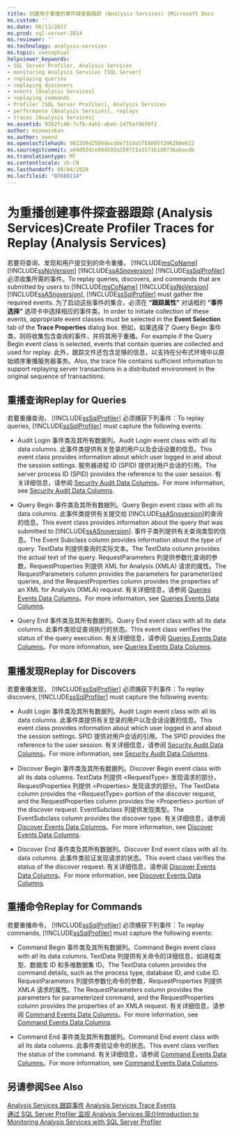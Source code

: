 ```yaml
---
title: 创建用于重播的事件探查器跟踪 (Analysis Services) |Microsoft Docs
ms.custom: ''
ms.date: 06/13/2017
ms.prod: sql-server-2014
ms.reviewer: ''
ms.technology: analysis-services
ms.topic: conceptual
helpviewer_keywords:
- SQL Server Profiler, Analysis Services
- monitoring Analysis Services [SQL Server]
- replaying queries
- replaying discovers
- events [Analysis Services]
- replaying commands
- Profiler [SQL Server Profiler], Analysis Services
- performance [Analysis Services], replays
- traces [Analysis Services]
ms.assetid: 93b2fc46-7cfb-4ab5-abeb-1475a7d6f0f2
author: minewiskan
ms.author: owend
ms.openlocfilehash: 9822d9d2589decdde731da5f5888572962b0e612
ms.sourcegitcommit: ad4d92dce894592a259721a1571b1d8736abacdb
ms.translationtype: MT
ms.contentlocale: zh-CN
ms.lasthandoff: 08/04/2020
ms.locfileid: "87689114"
---
```

# <a name="create-profiler-traces-for-replay-analysis-services"></a><span data-ttu-id="c6157-102">为重播创建事件探查器跟踪 (Analysis Services)</span><span class="sxs-lookup"><span data-stu-id="c6157-102">Create Profiler Traces for Replay (Analysis Services)</span></span>
  <span data-ttu-id="c6157-103">若要将查询、发现和用户提交到的命令重播， [!INCLUDE[msCoName](../../includes/msconame-md.md)] [!INCLUDE[ssNoVersion](../../includes/ssnoversion-md.md)] [!INCLUDE[ssASnoversion](../../includes/ssasnoversion-md.md)] [!INCLUDE[ssSqlProfiler](../../includes/sssqlprofiler-md.md)] 必须收集所需的事件。</span><span class="sxs-lookup"><span data-stu-id="c6157-103">To replay queries, discovers, and commands that are submitted by users to [!INCLUDE[msCoName](../../includes/msconame-md.md)] [!INCLUDE[ssNoVersion](../../includes/ssnoversion-md.md)] [!INCLUDE[ssASnoversion](../../includes/ssasnoversion-md.md)], [!INCLUDE[ssSqlProfiler](../../includes/sssqlprofiler-md.md)] must gather the required events.</span></span> <span data-ttu-id="c6157-104">为了启动这些事件的集合，必须在 **“跟踪属性”** 对话框的 **“事件选择”** 选项卡中选择相应的事件类。</span><span class="sxs-lookup"><span data-stu-id="c6157-104">In order to initiate collection of these events, appropriate event classes must be selected in the **Event Selection** tab of the **Trace Properties** dialog box.</span></span> <span data-ttu-id="c6157-105">例如，如果选择了 Query Begin 事件类，则将收集包含查询的事件，并将其用于重播。</span><span class="sxs-lookup"><span data-stu-id="c6157-105">For example if the Query Begin event class is selected, events that contain queries are collected and used for replay.</span></span> <span data-ttu-id="c6157-106">此外，跟踪文件还包含足够的信息，以支持在分布式环境中以原始顺序重播服务器事务。</span><span class="sxs-lookup"><span data-stu-id="c6157-106">Also, the trace file contains sufficient information to support replaying server transactions in a distributed environment in the original sequence of transactions.</span></span>  
  
## <a name="replay-for-queries"></a><span data-ttu-id="c6157-107">重播查询</span><span class="sxs-lookup"><span data-stu-id="c6157-107">Replay for Queries</span></span>  
 <span data-ttu-id="c6157-108">若要重播查询， [!INCLUDE[ssSqlProfiler](../../includes/sssqlprofiler-md.md)] 必须捕获下列事件：</span><span class="sxs-lookup"><span data-stu-id="c6157-108">To replay queries, [!INCLUDE[ssSqlProfiler](../../includes/sssqlprofiler-md.md)] must capture the following events:</span></span>  
  
-   <span data-ttu-id="c6157-109">Audit Login 事件类及其所有数据列。</span><span class="sxs-lookup"><span data-stu-id="c6157-109">Audit Login event class with all its data columns.</span></span> <span data-ttu-id="c6157-110">此事件类提供有关登录的用户以及会话设置的信息。</span><span class="sxs-lookup"><span data-stu-id="c6157-110">This event class provides information about which user logged in and about the session settings.</span></span> <span data-ttu-id="c6157-111">服务器进程 ID (SPID) 提供对用户会话的引用。</span><span class="sxs-lookup"><span data-stu-id="c6157-111">The server process ID (SPID) provides the reference to the user session.</span></span> <span data-ttu-id="c6157-112">有关详细信息，请参阅 [Security Audit Data Columns](https://docs.microsoft.com/bi-reference/trace-events/security-audit-data-columns)。</span><span class="sxs-lookup"><span data-stu-id="c6157-112">For more information, see [Security Audit Data Columns](https://docs.microsoft.com/bi-reference/trace-events/security-audit-data-columns).</span></span>  
  
-   <span data-ttu-id="c6157-113">Query Begin 事件类及其所有数据列。</span><span class="sxs-lookup"><span data-stu-id="c6157-113">Query Begin event class with all its data columns.</span></span> <span data-ttu-id="c6157-114">此事件类提供有关提交给 [!INCLUDE[ssASnoversion](../../includes/ssasnoversion-md.md)]的查询的信息。</span><span class="sxs-lookup"><span data-stu-id="c6157-114">This event class provides information about the query that was submitted to [!INCLUDE[ssASnoversion](../../includes/ssasnoversion-md.md)].</span></span> <span data-ttu-id="c6157-115">事件子类列提供有关查询类型的信息。</span><span class="sxs-lookup"><span data-stu-id="c6157-115">The Event Subclass column provides information about the type of query.</span></span> <span data-ttu-id="c6157-116">TextData 列提供查询的实际文本。</span><span class="sxs-lookup"><span data-stu-id="c6157-116">The TextData column provides the actual text of the query.</span></span> <span data-ttu-id="c6157-117">RequestParameters 列提供参数化查询的参数，RequestProperties 列提供 XML for Analysis (XMLA) 请求的属性。</span><span class="sxs-lookup"><span data-stu-id="c6157-117">The RequestParameters column provides the parameters for parameterized queries, and the RequestProperties column provides the properties of an XML for Analysis (XMLA) request.</span></span> <span data-ttu-id="c6157-118">有关详细信息，请参阅 [Queries Events Data Columns](https://docs.microsoft.com/bi-reference/trace-events/queries-events-data-columns)。</span><span class="sxs-lookup"><span data-stu-id="c6157-118">For more information, see [Queries Events Data Columns](https://docs.microsoft.com/bi-reference/trace-events/queries-events-data-columns).</span></span>  
  
-   <span data-ttu-id="c6157-119">Query End 事件类及其所有数据列。</span><span class="sxs-lookup"><span data-stu-id="c6157-119">Query End event class with all its data columns.</span></span> <span data-ttu-id="c6157-120">此事件类验证查询执行的状态。</span><span class="sxs-lookup"><span data-stu-id="c6157-120">This event class verifies the status of the query execution.</span></span> <span data-ttu-id="c6157-121">有关详细信息，请参阅 [Queries Events Data Columns](https://docs.microsoft.com/bi-reference/trace-events/queries-events-data-columns)。</span><span class="sxs-lookup"><span data-stu-id="c6157-121">For more information, see [Queries Events Data Columns](https://docs.microsoft.com/bi-reference/trace-events/queries-events-data-columns).</span></span>  
  
## <a name="replay-for-discovers"></a><span data-ttu-id="c6157-122">重播发现</span><span class="sxs-lookup"><span data-stu-id="c6157-122">Replay for Discovers</span></span>  
 <span data-ttu-id="c6157-123">若要重播发现， [!INCLUDE[ssSqlProfiler](../../includes/sssqlprofiler-md.md)] 必须捕获下列事件：</span><span class="sxs-lookup"><span data-stu-id="c6157-123">To replay discovers, [!INCLUDE[ssSqlProfiler](../../includes/sssqlprofiler-md.md)] must capture the following events:</span></span>  
  
-   <span data-ttu-id="c6157-124">Audit Login 事件类及其所有数据列。</span><span class="sxs-lookup"><span data-stu-id="c6157-124">Audit Login event class with all its data columns.</span></span> <span data-ttu-id="c6157-125">此事件类提供有关登录的用户以及会话设置的信息。</span><span class="sxs-lookup"><span data-stu-id="c6157-125">This event class provides information about which user logged in and about the session settings.</span></span> <span data-ttu-id="c6157-126">SPID 提供对用户会话的引用。</span><span class="sxs-lookup"><span data-stu-id="c6157-126">The SPID provides the reference to the user session.</span></span> <span data-ttu-id="c6157-127">有关详细信息，请参阅 [Security Audit Data Columns](https://docs.microsoft.com/bi-reference/trace-events/security-audit-data-columns)。</span><span class="sxs-lookup"><span data-stu-id="c6157-127">For more information, see [Security Audit Data Columns](https://docs.microsoft.com/bi-reference/trace-events/security-audit-data-columns).</span></span>  
  
-   <span data-ttu-id="c6157-128">Discover Begin 事件类及其所有数据列。</span><span class="sxs-lookup"><span data-stu-id="c6157-128">Discover Begin event class with all its data columns.</span></span> <span data-ttu-id="c6157-129">TextData 列提供 \<RequestType> 发现请求的部分，RequestProperties 列提供 \<Properties> 发现请求的部分。</span><span class="sxs-lookup"><span data-stu-id="c6157-129">The TextData column provides the \<RequestType> portion of the discover request, and the RequestProperties column provides the \<Properties> portion of the discover request.</span></span> <span data-ttu-id="c6157-130">EventSubclass 列提供发现类型。</span><span class="sxs-lookup"><span data-stu-id="c6157-130">The EventSubclass column provides the discover type.</span></span> <span data-ttu-id="c6157-131">有关详细信息，请参阅 [Discover Events Data Columns](https://docs.microsoft.com/bi-reference/trace-events/discover-events-data-columns)。</span><span class="sxs-lookup"><span data-stu-id="c6157-131">For more information, see [Discover Events Data Columns](https://docs.microsoft.com/bi-reference/trace-events/discover-events-data-columns).</span></span>  
  
-   <span data-ttu-id="c6157-132">Discover End 事件类及其所有数据列。</span><span class="sxs-lookup"><span data-stu-id="c6157-132">Discover End event class with all its data columns.</span></span> <span data-ttu-id="c6157-133">此事件类验证发现请求的状态。</span><span class="sxs-lookup"><span data-stu-id="c6157-133">This event class verifies the status of the discover request.</span></span> <span data-ttu-id="c6157-134">有关详细信息，请参阅 [Discover Events Data Columns](https://docs.microsoft.com/bi-reference/trace-events/discover-events-data-columns)。</span><span class="sxs-lookup"><span data-stu-id="c6157-134">For more information, see [Discover Events Data Columns](https://docs.microsoft.com/bi-reference/trace-events/discover-events-data-columns).</span></span>  
  
## <a name="replay-for-commands"></a><span data-ttu-id="c6157-135">重播命令</span><span class="sxs-lookup"><span data-stu-id="c6157-135">Replay for Commands</span></span>  
 <span data-ttu-id="c6157-136">若要重播命令， [!INCLUDE[ssSqlProfiler](../../includes/sssqlprofiler-md.md)] 必须捕获下列事件：</span><span class="sxs-lookup"><span data-stu-id="c6157-136">To replay commands, [!INCLUDE[ssSqlProfiler](../../includes/sssqlprofiler-md.md)] must capture the following events:</span></span>  
  
-   <span data-ttu-id="c6157-137">Command Begin 事件类及其所有数据列。</span><span class="sxs-lookup"><span data-stu-id="c6157-137">Command Begin event class with all its data columns.</span></span> <span data-ttu-id="c6157-138">TextData 列提供有关命令的详细信息，如进程类型、数据库 ID 和多维数据集 ID。</span><span class="sxs-lookup"><span data-stu-id="c6157-138">The TextData column provides the command details, such as the process type, database ID, and cube ID.</span></span> <span data-ttu-id="c6157-139">RequestParameters 列提供参数化命令的参数，RequestProperties 列提供 XMLA 请求的属性。</span><span class="sxs-lookup"><span data-stu-id="c6157-139">The RequestParameters column provides the parameters for parameterized command, and the RequestProperties column provides the properties of an XMLA request.</span></span> <span data-ttu-id="c6157-140">有关详细信息，请参阅 [Command Events Data Columns](https://docs.microsoft.com/bi-reference/trace-events/command-events-data-columns)。</span><span class="sxs-lookup"><span data-stu-id="c6157-140">For more information, see [Command Events Data Columns](https://docs.microsoft.com/bi-reference/trace-events/command-events-data-columns).</span></span>  
  
-   <span data-ttu-id="c6157-141">Command End 事件类及其所有数据列。</span><span class="sxs-lookup"><span data-stu-id="c6157-141">Command End event class with all its data columns.</span></span> <span data-ttu-id="c6157-142">此事件类验证命令的状态。</span><span class="sxs-lookup"><span data-stu-id="c6157-142">This event class verifies the status of the command.</span></span> <span data-ttu-id="c6157-143">有关详细信息，请参阅 [Command Events Data Columns](https://docs.microsoft.com/bi-reference/trace-events/command-events-data-columns)。</span><span class="sxs-lookup"><span data-stu-id="c6157-143">For more information, see [Command Events Data Columns](https://docs.microsoft.com/bi-reference/trace-events/command-events-data-columns).</span></span>  
  
## <a name="see-also"></a><span data-ttu-id="c6157-144">另请参阅</span><span class="sxs-lookup"><span data-stu-id="c6157-144">See Also</span></span>  
 <span data-ttu-id="c6157-145">[Analysis Services 跟踪事件](https://docs.microsoft.com/bi-reference/trace-events/analysis-services-trace-events) </span><span class="sxs-lookup"><span data-stu-id="c6157-145">[Analysis Services Trace Events](https://docs.microsoft.com/bi-reference/trace-events/analysis-services-trace-events) </span></span>  
 [<span data-ttu-id="c6157-146">通过 SQL Server Profiler 监视 Analysis Services 简介</span><span class="sxs-lookup"><span data-stu-id="c6157-146">Introduction to Monitoring Analysis Services with SQL Server Profiler</span></span>](introduction-to-monitoring-analysis-services-with-sql-server-profiler.md)  
  
  
